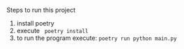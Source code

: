 Steps to run this project
1. install poetry
2. execute ` poetry install`
3. to run the program execute: `poetry run python main.py`
